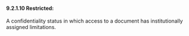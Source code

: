 #### 9.2.1.10 Restricted:

A confidentiality status in which access to a document has institutionally assigned limitations.
